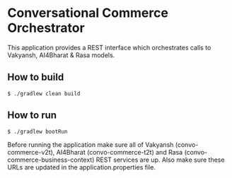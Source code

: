 # Conversational Commerce Orchestrator

This application provides a REST interface which orchestrates calls to Vakyansh, AI4Bharat & Rasa models.

## How to build
```
$ ./gradlew clean build
```

## How to run
```
$ ./gradlew bootRun
```

Before running the application make sure all of Vakyansh (convo-commerce-v2t), AI4Bharat (convo-commerce-t2t) and Rasa (convo-commerce-business-context) REST services are up.
Also make sure these URLs are updated in the application.properties file.